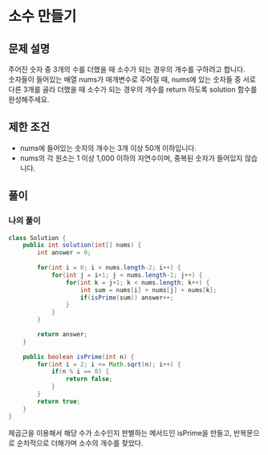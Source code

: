 # 소수 만들기
## 문제 설명
주어진 숫자 중 3개의 수를 더했을 때 소수가 되는 경우의 개수를 구하려고 합니다.  
숫자들이 들어있는 배열 nums가 매개변수로 주어질 때, nums에 있는 숫자들 중 서로 다른 3개를 골라 더했을 때 소수가 되는 경우의 개수를 return 하도록 solution 함수를 완성해주세요.

## 제한 조건
* nums에 들어있는 숫자의 개수는 3개 이상 50개 이하입니다.
* nums의 각 원소는 1 이상 1,000 이하의 자연수이며, 중복된 숫자가 들어있지 않습니다.

## 풀이
### 나의 풀이
```java
class Solution {
    public int solution(int[] nums) {
        int answer = 0;
        
        for(int i = 0; i < nums.length-2; i++) {
            for(int j = i+1; j < nums.length-1; j++) {
                for(int k = j+1; k < nums.length; k++) {
                    int sum = nums[i] + nums[j] + nums[k];
                    if(isPrime(sum)) answer++;
                }
            }
        }

        return answer;
    }
    
    public boolean isPrime(int n) {
        for(int i = 2; i <= Math.sqrt(n); i++) {
            if(n % i == 0) {
                return false;
            }
        }
        return true;
    }
}
```  
제곱근을 이용해서 해당 수가 소수인지 판별하는 메서드인 isPrime을 만들고,
반복문으로 순차적으로 더해가며 소수의 개수를 찾았다.